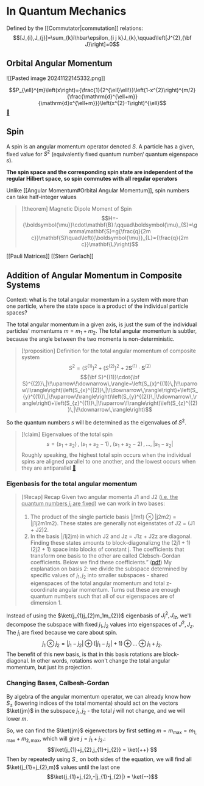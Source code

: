 # In Quantum Mechanics

Defined by the [[Commutator|commutation]] relations:
$$[J_{i},J_{j}]=\sum_{k}i\hbar\epsilon_{i j k}J_{k},\qquad\left[J^{2},{\bf J}\right]=0$$
## Orbital Angular Momentum
![[Pasted image 20241122145332.png]]

$$P_{\ell}^{m}\left(x\right)={\frac{1}{2^{\ell}\ell!}}\left(1-x^{2}\right)^{m/2}{\frac{\mathrm{d}^{\ell+m}}{\mathrm{d}x^{\ell+m}}}\left(x^{2}-1\right)^{\ell}$$[🔖](zotero://open-pdf/library/items/Y56CQUPC?page=6&annotation=G3AUF5ZP)

## Spin

A spin is an angular momentum operator denoted $S$. A particle has a given, fixed value for $S^2$ (equivalently fixed quantum number/ quantum eigenspace $s$). 

**The spin space and the corresponding spin state are independent of the regular Hilbert space, so spin commutes with all regular operators**

Unlike [[Angular Momentum#Orbital Angular Momentum]], spin numbers can take half-integer values

>[!theorem] Magnetic Dipole Moment of Spin
>$$H=-{\boldsymbol{\mu}}\cdot\mathbf{B}:\qquad\boldsymbol{\mu}_{S}=\gamma\mathbf{S}=g{\frac{q}{2m c}}\mathbf{S}\quad\left({\boldsymbol{\mu}}_{L}={\frac{q}{2m c}}\mathbf{L}\right)$$

[[Pauli Matrices]]
[[Stern Gerlach]]
## Addition of Angular Momentum in Composite Systems

Context: what is the total angular momentum in a system with more than one particle, where the state space is a product of the individual particle spaces?

The total angular momentum in a given axis, is just the sum of the individual particles' momentums $m = m_{1}+m_{2}$. The total angular momentum is subtler, because the angle between the two momenta is non-deterministic.

>[!proposition] Definition for the total angular momentum of composite system
>$$S^2 = \left(S^{(1)}\right)^{2}+\left(S^{(2)}\right)^{2}+2\mathbf{S}^{(1)}\cdot\mathbf{S}^{(2)}$$
>$${\bf S}^{(1)}\cdot{\bf S}^{(2)}\,|\!\uparrow\!\downarrow\,\rangle=\left(S_{x}^{(1)}\,|\!\uparrow\!\rangle\right)\left(S_{x}^{(2)}\,|\!\downarrow\,\rangle\right)+\left(S_{y}^{(1)}\,|\!\uparrow\!\rangle\right)\left(S_{y}^{(2)}\,|\!\downarrow\,\rangle\right)+\left(S_{z}^{(1)}\,|\!\uparrow\!\rangle\right)\left(S_{z}^{(2)}\,|\!\downarrow\,\rangle\right)$$

So the quantum numbers $s$ will be determined as the eigenvalues of $S^2$.

>[!claim] Eigenvalues of the total spin
>$$s=(s_{1}+s_{2})\,,\;(s_{1}+s_{2}-1)\,,\;(s_{1}+s_{2}-2)\,,\dots,\;|s_{1}-s_{2}|$$
>Roughly speaking, the highest total spin occurs when the individual spins are aligned parallel to one another, and the lowest occurs when they are antiparallel [🔖](zotero://open-pdf/library/items/PZZ2UD4T?page=191&annotation=XJRHW6WA)

### Eigenbasis for the total angular momentum

>[!Recap] Recap
>Given two angular momenta J1 and J2 (<u>i.e. the quantum numbers $j_i$ are fixed</u>) we can work in two bases:
>1. The product of the single particle basis |j1m1⟩ ⊗ |j2m2⟩ = |j1j2m1m2⟩. These states are generally not eigenstates of J2 = (J1 + J2)2. 
>2. In the basis |j1j2jm⟩ in which J2 and Jz = J1z + J2z are diagonal. Finding these states amounts to block-diagonalizng the (2j1 + 1)(2j2 + 1) space into blocks of constant j. The coefficients that transform one basis to the other are called Clebsch-Gordan coefficients. Below we find these coefficients.” ([pdf](zotero://open-pdf/library/items/V3A3F9XN?page=9&annotation=3LMBPYNF))
>My explanation on basis 2: we divide the subspace determined by specific values of $j_{1},j_{2}$ into smaller subspaces - shared eigenspaces of the total angular momentum and total z-coordinate angular momentum. Turns out these are enough quantum numbers such that all of our eigenspaces are of dimension 1.

Instead of using the $\ket{j_{1}j_{2}m_1m_{2}}$ eigenbasis of $J_{i}^2, J_{iz}$, we'll decompose the subspace with fixed $j_{1}, j_{2}$ values into eigenspaces of $J^2, J_{z}$. The $j_i$ are fixed because we care about spin.
$$j_{1}\otimes j_{2}=|j_{1}-j_{2}|\oplus\left(|j_{1}-j_{2}|+1\right)\oplus\ldots\oplus j_{1}+j_{2}.$$
The benefit of this new basis, is that in this basis rotations are block-diagonal. In other words, rotations won't change the total angular momentum, but just its projection. 

### Changing Bases, Calbesh-Gordan

By algebra of the angular momentum operator, we can already know how $S_{\pm}$ (lowering indices of the total momenta) should act on the vectors $\ket{jm}$ in the subspace $j_{1},j_{2}$ - the total $j$ will not change, and we will lower $m$. 

So, we can find the $\ket{jm}$ eigenvectors by first setting $m=m_{\text{max}}=m_{1,\text{max}} + m_{2,\text{max}}$, which will give $j=j_{1}+j_{2}$.:
$$\ket{j_{1}+j_{2},j_{1}+j_{2}}  = \ket{++} $$
Then by repeatedly using $S_-$ on both sides of the equation, we will find all $\ket{j_{1}+j_{2},m}$ values until the last one $$\ket{j_{1}+j_{2},-|j_{1}-j_{2}|} = \ket{--}$$





